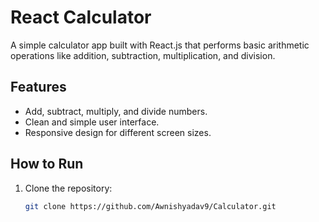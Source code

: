 # React Calculator

A simple calculator app built with React.js that performs basic arithmetic operations like addition, subtraction, multiplication, and division.

## Features

- Add, subtract, multiply, and divide numbers.
- Clean and simple user interface.
- Responsive design for different screen sizes.

## How to Run

1. Clone the repository:
   ```bash
   git clone https://github.com/Awnishyadav9/Calculator.git

